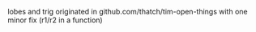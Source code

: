 lobes and trig originated in github.com/thatch/tim-open-things with one minor
fix (r1/r2 in a function)


